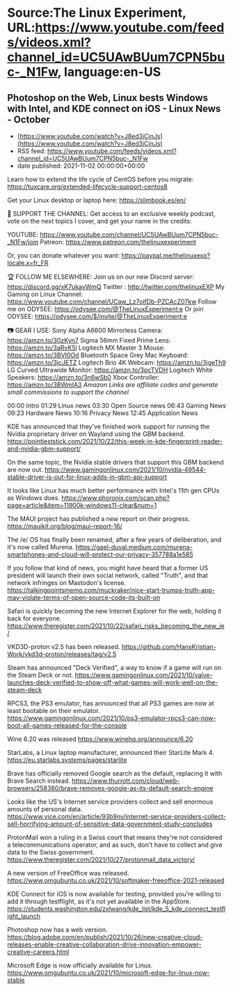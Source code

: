# Source:The Linux Experiment, URL:https://www.youtube.com/feeds/videos.xml?channel_id=UC5UAwBUum7CPN5buc-_N1Fw, language:en-US

## Photoshop on the Web, Linux bests Windows with Intel, and KDE connect on iOS - Linux News - October
 - [https://www.youtube.com/watch?v=J8ed3jCjnJs](https://www.youtube.com/watch?v=J8ed3jCjnJs)
 - RSS feed: https://www.youtube.com/feeds/videos.xml?channel_id=UC5UAwBUum7CPN5buc-_N1Fw
 - date published: 2021-11-02 00:00:00+00:00

Learn how to extend the life cycle of CentOS before you migrate: https://tuxcare.org/extended-lifecycle-support-centos8

Get your Linux desktop or laptop here: https://slimbook.es/en/


👏 SUPPORT THE CHANNEL:
Get access to an exclusive weekly podcast, vote on the next topics I cover, and get your name in the credits:

YOUTUBE: https://www.youtube.com/channel/UC5UAwBUum7CPN5buc-_N1Fw/join
Patreon: https://www.patreon.com/thelinuxexperiment

Or, you can donate whatever you want: https://paypal.me/thelinuxexp?locale.x=fr_FR

🏆 FOLLOW ME ELSEWHERE:
Join us on our new Discord server: https://discord.gg/xK7ukavWmQ
Twitter : http://twitter.com/thelinuxEXP
My Gaming on Linux Channel: https://www.youtube.com/channel/UCaw_Lz7oifDb-PZCAcZ07kw
Follow me on ODYSEE: https://odysee.com/@TheLinuxExperiment:e
Or join ODYSEE: https://odysee.com/$/invite/@TheLinuxExperiment:e

📷 GEAR I USE:
Sony Alpha A6600 Mirrorless Camera: https://amzn.to/30zKyn7
Sigma 56mm Fixed Prime Lens: https://amzn.to/3aRvK5l
Logitech MX Master 3 Mouse: https://amzn.to/3BVI0Od
Bluetooth Space Grey Mac Keyboard: https://amzn.to/3jcJETZ
Logitech Brio 4K Webcam: https://amzn.to/3jgeTh9
LG Curved Ultrawide Monitor: https://amzn.to/3pcTVDH
Logitech White Speakers: https://amzn.to/3n6wSb0
Xbox Controller: https://amzn.to/3BWmIA3
*Amazon Links are affiliate codes and generate small commissions to support the channel*

00:00 Intro
01:29 Linux news
03:30 Open Source news
06:43 Gaming News
09:23 Hardware News
10:16 Privacy News
12:45 Application News


KDE has announced that they've finished work support for running the Nvidia proprietary driver on Wayland using the GBM backend.
https://pointieststick.com/2021/10/22/this-week-in-kde-fingerprint-reader-and-nvidia-gbm-support/

On the same topic, the Nvidia stable drivers that support this GBM backend are now out.
https://www.gamingonlinux.com/2021/10/nvidia-49544-stable-driver-is-out-for-linux-adds-in-gbm-api-support

It looks like Linux has much better performance with Intel's 11th gen CPUs as Windows does.
https://www.phoronix.com/scan.php?page=article&item=11900k-windows11-clear&num=1

The MAUI project has published a new report on their progress.
https://mauikit.org/blog/maui-report-16/

The /e/ OS has finally been renamed, after a few years of deliberation, and it's now called Murena. 
https://gael-duval.medium.com/murena-smartphones-and-cloud-will-protect-our-privacy-357788a1e585

If you follow that kind of news, you might have heard that a former US president will launch their own social network, called "Truth", and that network infringes on Mastodon's license.
https://talkingpointsmemo.com/muckraker/nice-start-trumps-truth-app-may-violate-terms-of-open-source-code-its-built-on

Safari is quickly becoming the new Internet Explorer for the web, holding it back for everyone.
https://www.theregister.com/2021/10/22/safari_risks_becoming_the_new_ie/

VKD3D-proton v2.5 has been released.
https://github.com/HansKristian-Work/vkd3d-proton/releases/tag/v2.5

Steam has announced "Deck Verified", a way to know if a game will run on the Steam Deck or not.
https://www.gamingonlinux.com/2021/10/valve-launches-deck-verified-to-show-off-what-games-will-work-well-on-the-steam-deck

RPCS3, the PS3 emulator, has announced that all PS3 games are now at least bootable on their emulator.
https://www.gamingonlinux.com/2021/10/ps3-emulator-rpcs3-can-now-boot-all-games-released-for-the-console

Wine 6.20 was released
https://www.winehq.org/announce/6.20

StarLabs, a Linux laptop manufacturer, announced their StarLite Mark 4.
https://eu.starlabs.systems/pages/starlite

Brave has officially removed Google search as the default, replacing it with Brave Search instead.
https://www.thurrott.com/cloud/web-browsers/258380/brave-removes-google-as-its-default-search-engine

Looks like the US's Internet service providers collect and sell enormous amounts of personal data.
https://www.vice.com/en/article/93b9nv/internet-service-providers-collect-sell-horrifying-amount-of-sensitive-data-government-study-concludes

ProtonMail won a ruling in a Swiss court that means they're not considered a telecommunications operator, and as such, don't have to collect and give data to the Swiss government.
https://www.theregister.com/2021/10/27/protonmail_data_victory/

A new version of FreeOffice was released.
https://www.omgubuntu.co.uk/2021/10/softmaker-freeoffice-2021-released

KDE Connect for iOS is now available for testing, provided you're willing to add it through testflight, as it's not yet available in the AppStore.
https://students.washington.edu/zxlwang/kde_list/kde_5_kde_connect_testflight_launch

Photoshop now has a web version.
https://blog.adobe.com/en/publish/2021/10/26/new-creative-cloud-releases-enable-creative-collaboration-drive-innovation-empower-creative-careers.html

Microsoft Edge is now officially available for Linux.
https://www.omgubuntu.co.uk/2021/10/microsoft-edge-for-linux-now-stable

